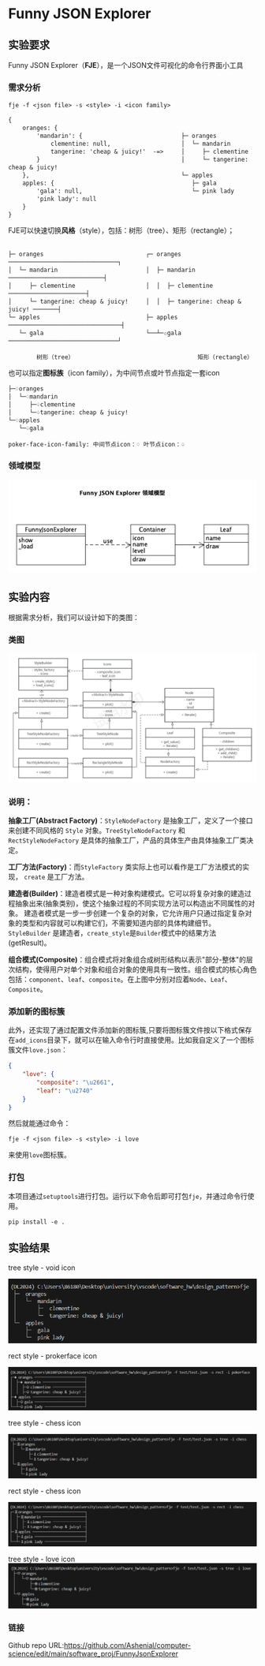 # Funny JSON Explorer

## 实验要求
Funny JSON Explorer（**FJE**），是一个JSON文件可视化的命令行界面小工具

### 需求分析
```shell
fje -f <json file> -s <style> -i <icon family>

```

```
{
    oranges: {
        'mandarin': {                            ├─ oranges
            clementine: null,                    │  └─ mandarin
            tangerine: 'cheap & juicy!'  -=>     │     ├─ clementine
        }                                        │     └─ tangerine: cheap & juicy!
    },                                           └─ apples
    apples: {                                       ├─ gala
        'gala': null,                               └─ pink lady
        'pink lady': null
    }
}
```

FJE可以快速切换**风格**（style），包括：树形（tree）、矩形（rectangle）；

```

├─ oranges                             ┌─ oranges ───────────────────────────────┐
│  └─ mandarin                         │  ├─ mandarin ───────────────────────────┤
│     ├─ clementine                    │  │  ├─ clementine ──────────────────────┤
│     └─ tangerine: cheap & juicy!     │  │  ├─ tangerine: cheap & juicy! ───────┤
└─ apples                              ├─ apples ────────────────────────────────┤
   └─ gala                             └──┴─✩gala ───────────────────────────────┘

        树形（tree）                                   矩形（rectangle）
```

也可以指定**图标族**（icon family），为中间节点或叶节点指定一套icon

```
├─♢oranges                                 
│  └─♢mandarin                             
│     ├─♤clementine                        
│     └─♤tangerine: cheap & juicy!    
└─♢apples                                  
   └─♤gala                                 

poker-face-icon-family: 中间节点icon：♢ 叶节点icon：♤                 
```

### 领域模型
![domain-model](image/Funny_JSON_Explorer_领域模型.png)


## 实验内容
根据需求分析，我们可以设计如下的类图：

### 类图
![class-diagram](image/UML.jpg)

### 说明：
**抽象工厂(Abstract Factory)**：`StyleNodeFactory` 是抽象工厂，定义了一个接口来创建不同风格的 `Style` 对象。`TreeStyleNodeFactory` 和 `RectStyleNodeFactory` 是具体的抽象工厂，产品的具体生产由具体抽象工厂类决定。

**工厂方法(Factory)**：而`StyleFactory` 类实际上也可以看作是工厂方法模式的实现， `create` 是工厂方法。

**建造者(Builder)**：建造者模式是一种对象构建模式。它可以将复杂对象的建造过程抽象出来(抽象类别)，使这个抽象过程的不同实现方法可以构造出不同属性的对象。
建造者模式是一步一步创建一个复杂的对象，它允许用户只通过指定复杂对象的类型和内容就可以构建它们，不需要知道内部的具体构建细节。`StyleBuilder` 是建造者，`create_style`是`Builder`模式中的结果方法(getResult)。

**组合模式(Composite)**：组合模式将对象组合成树形结构以表示"部分-整体"的层次结构，使得用户对单个对象和组合对象的使用具有一致性。组合模式的核心角色包括：`component`、`leaf`、`composite`。在上图中分别对应着`Node`、`Leaf`、`Composite`。

### 添加新的图标簇
此外，还实现了通过配置文件添加新的图标簇,只要将图标簇文件按以下格式保存在`add_icons`目录下，就可以在输入命令行时直接使用。比如我自定义了一个图标簇文件`love.json`：
```json
{
    "love": { 
        "composite": "\u2661", 
        "leaf": "\u2740"
    }
}
```

然后就能通过命令：
```shell
fje -f <json file> -s <style> -i love
```
来使用`love`图标簇。

### 打包
本项目通过`setuptools`进行打包。运行以下命令后即可打包`fje`，并通过命令行使用。
```shell
pip install -e .
```
## 实验结果
tree style - void icon

![tree-void](image/tree-void.png)

rect style - prokerface icon

![rect-prokerface](image/rect-prokerface.png)

tree style - chess icon

![tree-chess](image/tree-chess.png)

rect style - chess icon

![rect-chess](image/rect-chess.png)

tree style - love icon
![tree-chess](image/tree-love.png)

### 链接
Github repo URL:https://github.com/Ashenial/computer-science/edit/main/software_proj/FunnyJsonExplorer
